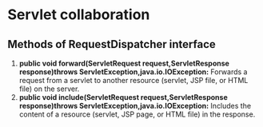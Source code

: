 # Servlet collaboration

## Methods of RequestDispatcher interface

1. **public void forward\(ServletRequest request,ServletResponse response\)throws ServletException,java.io.IOException:**  Forwards a request from a servlet to another resource \(servlet, JSP file, or HTML file\) on the server.
2. **public void include\(ServletRequest request,ServletResponse response\)throws ServletException,java.io.IOException:** Includes the content of a resource \(servlet, JSP page, or HTML file\) in the response.

